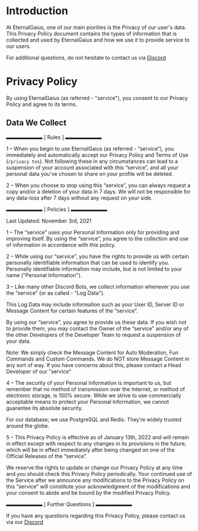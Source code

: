 # Introduction

At EternalGaius, one of our main piorities is the Privacy of our user's data. This Privacy Policy document contains the types of information that is collected and used by EternalGaius and how we use it to provide service to our users.

For additional questions, do not hesitate to contact us via [Discord](https://discord.gg/9PnUBeu)

# Privacy Policy

By using EternalGaius (as referred - "service"), you consent to our Privacy Policy and agree to its terms. 

## Data We Collect





▬▬▬▬▬▬▬ [ Rules ] ▬▬▬▬▬▬▬

1 – When you begin to use EternalGaius (as referred - “service”), you immediately and automatically accept our Privacy Policy and Terms of Use (`/privacy tos`). Not following these in any circumstances can lead to a suspension of your account associated with this “service”, and all your personal data you’ve chosen to share on your profile will be deleted.

2 – When you choose to stop using this “service”, you can always request a copy and/or a deletion of your data in 7 days. We will not be responsible for any data-loss after 7 days without any request on your side.

▬▬▬▬▬▬▬ [ Policies ] ▬▬▬▬▬▬▬

Last Updated: November 3rd, 2021

1 – The “service” uses your Personal Information only for providing and improving itself. By using the “service”, you agree to the collection and use of information in accordance with this policy.

2 – While using our “service”, you have the rights to provide us with certain personally identifiable information that can be used to identify you. Personally identifiable information may include, but is not limited to your name ("Personal Information").

3 – Like many other Discord Bots, we collect information whenever you use the “service” (or as called - "Log Data").

This Log Data may include information such as your User ID, Server ID or Message Content for certain features of the “service”.

By using our “service”, you agree to provide us these data. If you wish not to provide them, you may contact the Owner of the “service” and/or any of the other Developers of the Developer Team to request a suspension of your data.

Note: We simply check the Message Content for Auto Moderation, Fun Commands and Custom Commands. We do NOT store Message Content in any sort of way. If you have concerns about this, please contact a Head Developer of our "service"

4 – The security of your Personal Information is important to us, but remember that no method of transmission over the Internet, or method of electronic storage, is 100% secure. While we strive to use commercially acceptable means to protect your Personal Information, we cannot guarantee its absolute security.

For our database; we use PostgreSQL and Redis. They’re widely trusted around the globe.

5 – This Privacy Policy is effective as of January 13th, 2022 and will remain in effect except with respect to any changes in its provisions in the future, which will be in effect immediately after being changed on one of the Official Releases of the “service”.

We reserve the rights to update or change our Privacy Policy at any time and you should check this Privacy Policy periodically. Your continued use of the Service after we announce any modifications to the Privacy Policy on this “service” will constitute your acknowledgment of the modifications and your consent to abide and be bound by the modified Privacy Policy.

▬▬▬▬▬▬▬ [ Further Questions ] ▬▬▬▬▬▬▬

If you have any questions regarding this Privacy Policy, please contact us via our [Discord](https://discord.gg/9PnUBeu)
